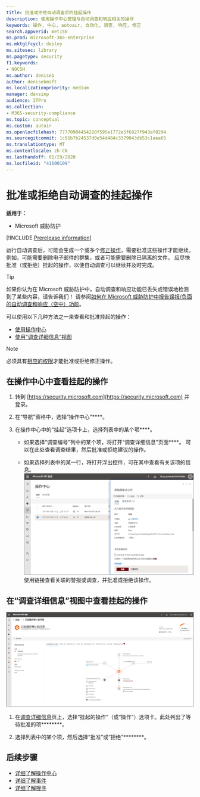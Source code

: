 ```yaml
---
title: 批准或拒绝自动调查后的挂起操作
description: 使用操作中心管理与自动调查和响应相关的操作
keywords: 操作, 中心, autoair, 自动化, 调查, 响应, 修正
search.appverid: met150
ms.prod: microsoft-365-enterprise
ms.mktglfcycl: deploy
ms.sitesec: library
ms.pagetype: security
f1.keywords:
- NOCSH
ms.author: deniseb
author: denisebmsft
ms.localizationpriority: medium
manager: dansimp
audience: ITPro
ms.collection:
- M365-security-compliance
ms.topic: conceptual
ms.custom: autoir
ms.openlocfilehash: 77770904454228f595e1772e5f6927f943af8294
ms.sourcegitcommit: 1c91b7b24537d0e54d484c3379043db53c1aea65
ms.translationtype: MT
ms.contentlocale: zh-CN
ms.lasthandoff: 01/29/2020
ms.locfileid: "41600109"
---
```

# <a name="approve-or-reject-pending-actions-from-automated-investigations"></a>批准或拒绝自动调查的挂起操作

**适用于：**
- Microsoft 威胁防护

[!INCLUDE [Prerelease information](../includes/prerelease.md)]

运行自动调查后，可能会生成一个或多个[修正操作](mtp-action-center.md#remediation-actions)，需要批准这些操作才能继续。 例如，可能需要删除电子邮件的群集，或者可能需要删除已隔离的文件。 应尽快批准（或拒绝）挂起的操作，以便自动调查可以继续并及时完成。 

> [!TIP]
> 如果你认为在 Microsoft 威胁防护中，自动调查和响应功能已丢失或错误地检测到了某些内容，请告诉我们！ 请参阅[如何在 Microsoft 威胁防护中报告误报/负面的自动调查和响应（空中）功能](mtp-autoir-report-false-positives-negatives.md)。

可以使用以下几种方法之一来查看和批准挂起的操作：
- [使用操作中心](#review-a-pending-action-in-the-action-center)
- [使用“调查详细信息”视图](#review-a-pending-action-in-the-investigation-details-view)

> [!NOTE]
> 必须具有[相应的权限](mtp-action-center.md#required-permissions-for-action-center-tasks)才能批准或拒绝修正操作。

## <a name="review-a-pending-action-in-the-action-center"></a>在操作中心中查看挂起的操作

1. 转到 [https://security.microsoft.com](https://security.microsoft.com) 并登录。 

2. 在“导航”窗格中，选择“操作中心”****。 

3. 在操作中心中的“挂起”选项卡上，选择列表中的某个项****。 

    - 如果选择“调查编号”列中的某个项，将打开“调查详细信息”页面****。 可以在此处查看调查结果，然后批准或拒绝建议的操作。
 
    - 如果选择列表中的某一行，将打开浮出控件，可在其中查看有关该项的信息。 <br/>![批准或拒绝操作](../images/air-actioncenter-itemselected.png)<br/>使用链接查看关联的警报或调查，并批准或拒绝该操作。

## <a name="review-a-pending-action-in-the-investigation-details-view"></a>在“调查详细信息”视图中查看挂起的操作

![调查详细信息](../images/mtp-air-investdetails.png)

1. 在[调查详细信息](mtp-autoir-results.md)页上，选择“挂起的操作”（或“操作”）选项卡。此处列出了等待批准的项********。

2. 选择列表中的某个项，然后选择“批准”或“拒绝”********。

## <a name="next-steps"></a>后续步骤

- [详细了解操作中心](mtp-action-center.md)
- [详细了解事件](incidents-overview.md)
- [详细了解搜寻](advanced-hunting-overview.md)
